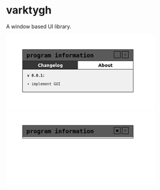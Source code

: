 # varktygh

A window based UI library.

![screenshot](screen1.png)
![screenshot-collapsed](screen2.png)
